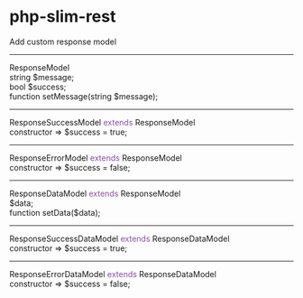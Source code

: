 # php-slim-rest

Add custom response model
<br>
<hr>
ResponseModel
<br>
string $message;
<br>
bool $success;
<br>
function setMessage(string $message);
<br>
<hr>
ResponseSuccessModel <span style="color:#884EA0;">extends</span> ResponseModel
<br>
constructor => $success = true;
<br>
<hr>
ResponseErrorModel <span style="color:#884EA0;">extends</span> ResponseModel
<br>
constructor => $success = false;
<br>

<hr>
ResponseDataModel <span style="color:#884EA0;">extends</span> ResponseModel
<br>
$data;
<br>
function setData($data);
<br>
<hr>
ResponseSuccessDataModel <span style="color:#884EA0;">extends</span> ResponseDataModel
<br>
constructor => $success = true;
<br>
<hr>
ResponseErrorDataModel <span style="color:#884EA0;">extends</span> ResponseDataModel
<br>
constructor => $success = false;
<br>

